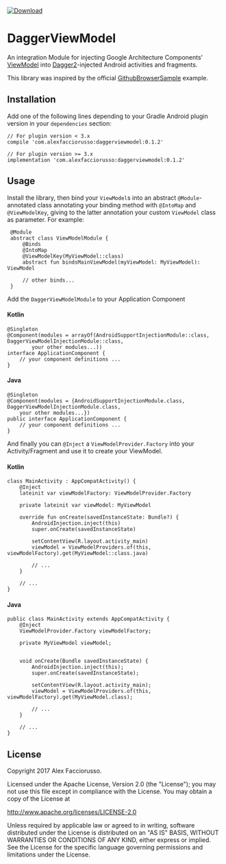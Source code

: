  [ ![Download](https://api.bintray.com/packages/alexfacciorusso/DaggerViewModel/daggerviewmodel/images/download.svg) ](https://bintray.com/alexfacciorusso/DaggerViewModel/daggerviewmodel/_latestVersion)

# DaggerViewModel

An integration Module for injecting Google Architecture Components' [ViewModel][viewmodel] into
[Dagger2][dagger2]-injected Android activities and fragments.

This library was inspired by the official [GithubBrowserSample][GithubBrowserSample] example.

## Installation

Add one of the following lines depending to your Gradle Android plugin version in your
`dependencies` section:

    // For plugin version < 3.x
    compile 'com.alexfacciorusso:daggerviewmodel:0.1.2'
    
    // For plugin version >= 3.x
    implementation 'com.alexfacciorusso:daggerviewmodel:0.1.2'

## Usage

Install the library, then bind your `ViewModel`s into an abstract `@Module`-annotated class 
annotating your binding method with `@IntoMap` and `@ViewModelKey`, giving to the latter
annotation your custom `ViewModel` class as parameter.
For example:

     @Module
     abstract class ViewModelModule {
         @Binds
         @IntoMap
         @ViewModelKey(MyViewModel::class)
         abstract fun bindsMainViewModel(myViewModel: MyViewModel): ViewModel
         
         // other binds...
     }
 
Add the `DaggerViewModelModule` to your Application Component

#### Kotlin

    @Singleton
    @Component(modules = arrayOf(AndroidSupportInjectionModule::class, DaggerViewModelInjectionModule::class,
            your other modules...))
    interface ApplicationComponent {
        // your component definitions ...
    }

#### Java
        
    @Singleton
    @Component(modules = {AndroidSupportInjectionModule.class, DaggerViewModelInjectionModule.class, 
        your other modules...})
    public interface ApplicationComponent {
        // your component definitions ...
    }
    
And finally you can `@Inject` a `ViewModelProvider.Factory` into your Activity/Fragment and use it
to create your ViewModel.
 
#### Kotlin
    
    class MainActivity : AppCompatActivity() {
        @Inject
        lateinit var viewModelFactory: ViewModelProvider.Factory
        
        private lateinit var viewModel: MyViewModel
        
        override fun onCreate(savedInstanceState: Bundle?) {
            AndroidInjection.inject(this)
            super.onCreate(savedInstanceState)
            
            setContentView(R.layout.activity_main)
            viewModel = ViewModelProviders.of(this, viewModelFactory).get(MyViewModel::class.java)
            
            // ...
        }
        
        // ...
    }
    
#### Java

    public class MainActivity extends AppCompatActivity {
        @Inject
        ViewModelProvider.Factory viewModelFactory;
            
        private MyViewModel viewModel;
        
        
        void onCreate(Bundle savedInstanceState) {
            AndroidInjection.inject(this);
            super.onCreate(savedInstanceState);
            
            setContentView(R.layout.activity_main);
            viewModel = ViewModelProviders.of(this, viewModelFactory).get(MyViewModel.class);
            
            // ...
        }
        
        // ...
    }

## License

Copyright 2017 Alex Facciorusso.

Licensed under the Apache License, Version 2.0 (the "License");
you may not use this file except in compliance with the License.
You may obtain a copy of the License at

   http://www.apache.org/licenses/LICENSE-2.0

Unless required by applicable law or agreed to in writing, software
distributed under the License is distributed on an "AS IS" BASIS,
WITHOUT WARRANTIES OR CONDITIONS OF ANY KIND, either express or implied.
See the License for the specific language governing permissions and
limitations under the License.


[viewmodel]: https://developer.android.com/topic/libraries/architecture/viewmodel.html
[dagger2]: https://google.github.io/dagger/
[GithubBrowserSample]: https://github.com/googlesamples/android-architecture-components/tree/master/GithubBrowserSample